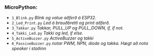 ### MicroPython: 

- `1_Blink.py`        _Blink og value aðferð á ESP32._
- `2_Led_Print.py`    _Led á brauðbretti og print aðferð._
- `3_Takkar.py`       _Takkar, PULL_UP og PULL_DOWN, if, if not._
- `4_Takki_Led.py`    _Takki og led, if else._
- `5_ActiveBuzzer.py` _ActiveBuzzer og takki_
- `6_PassiveBuzzer.py` _notar PWM, NPN, diode og takka. Hægt að nota speaker í staðinn_
